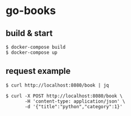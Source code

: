 # go-books

## build & start
```
$ docker-compose build
$ docker-compose up
```

## request example
```
$ curl http://localhost:8080/book | jq
```

```
$ curl -X POST http://localhost:8080/book \
       -H 'content-type: application/json' \
       -d '{"title":"python","category":1}'
```
